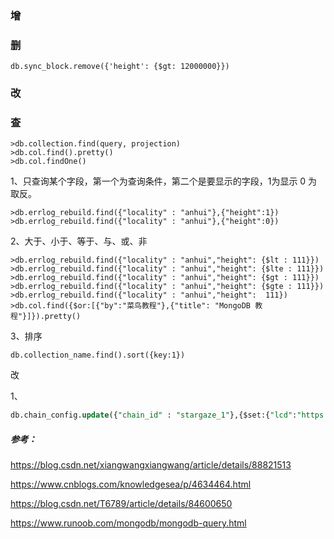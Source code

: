 ### 增



### 删

```
db.sync_block.remove({'height': {$gt: 12000000}})
```



### 改



### 查

```mysql
>db.collection.find(query, projection)
>db.col.find().pretty()
>db.col.findOne() 
```

1、只查询某个字段，第一个为查询条件，第二个是要显示的字段，1为显示 0 为取反。

```mysql
>db.errlog_rebuild.find({"locality" : "anhui"},{"height":1})
>db.errlog_rebuild.find({"locality" : "anhui"},{"height":0})
```

2、大于、小于、等于、与、或、非

```mysql
>db.errlog_rebuild.find({"locality" : "anhui","height": {$lt : 111}})
>db.errlog_rebuild.find({"locality" : "anhui","height": {$lte : 111}})
>db.errlog_rebuild.find({"locality" : "anhui","height": {$gt : 111}})
>db.errlog_rebuild.find({"locality" : "anhui","height": {$gte : 111}})
>db.errlog_rebuild.find({"locality" : "anhui","height":  111})
>db.col.find({$or:[{"by":"菜鸟教程"},{"title": "MongoDB 教程"}]}).pretty()
```

3、排序

```
db.collection_name.find().sort({key:1})
```

改

1、

```sql
db.chain_config.update({"chain_id" : "stargaze_1"},{$set:{"lcd":"https://api.stars.kingnodes.com"}})
```



##### 参考：

https://blog.csdn.net/xiangwangxiangwang/article/details/88821513

https://www.cnblogs.com/knowledgesea/p/4634464.html

https://blog.csdn.net/T6789/article/details/84600650

https://www.runoob.com/mongodb/mongodb-query.html